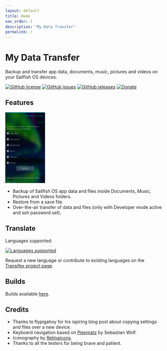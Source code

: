 ```yaml
---
layout: default
title: Home
nav_order: 1
description: "My Data Transfer"
permalink: /
---
```



# My Data Transfer

Backup and transfer app data, documents, music, pictures and videos on your Sailfish OS devices.

[![GitHub license](https://img.shields.io/github/license/fravaccaro/harbour-mydatatransfer.svg)](https://github.com/fravaccaro/harbour-mydatatransfer/blob/master/LICENSE) [![GitHub issues](https://img.shields.io/github/issues/fravaccaro/harbour-mydatatransfer.svg)](https://github.com/fravaccaro/harbour-mydatatransfer/issues) [![GitHub releases](https://img.shields.io/github/release/fravaccaro/harbour-mydatatransfer.svg)](https://github.com/fravaccaro/harbour-mydatatransfer/releases/latest) [![Donate](https://img.shields.io/badge/Donate-PayPal-green.svg)](https://paypal.me/fravaccaro)

## Features

<a href="docs/screenshot1.png"><img width="25%" src="docs/screenshot1.png" /></a>
<br style="clear: both; height:5px;" />

* Backup of Sailfish OS app data and files inside Documents, Music, Pictures and Videos folders.
* Restore from a save file.
* Over-the-air transfer of data and files (only with Developer mode active and ssh password set).

## Translate

Languages supported:

[![Languages supported](https://www.transifex.com/_/charts/redirects/fravaccaro/my-data-transfer/image_png/harbour-mydatatransferts)](https://www.transifex.com/fravaccaro/my-data-transfer/dashboard/)

Request a new language or contribute to existing languages on the [Transifex project page](https://www.transifex.com/fravaccaro/my-data-transfer/dashboard/).

## Builds

Builds available [here](https://openrepos.net/content/fravaccaro/my-data-transfer).

## Credits

* Thanks to flypigahoy for his ispiring blog post about copying settings and files over a new device.
* Keyboard navigation based on [Piepmatz](https://github.com/Wunderfitz/harbour-piepmatz) by Sebastian Wolf.
* Iconography by [Retinaicons](https://www.flaticon.com/authors/retinaicons).
* Thanks to all the testers for being brave and patient.
